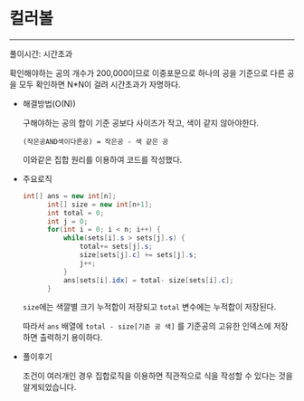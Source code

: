 # 컬러볼

---

풀이시간: 시간초과

확인해야하는 공의 개수가 200,000이므로 이중포문으로 하나의 공을 기준으로 다른 공을 모두 확인하면 N\*N이 걸려 시간초과가 자명하다.

- 해결방법(O(N))

  구해야하는 공의 합이 기준 공보다 사이즈가 작고, 색이 같지 않아야한다.

  `(작은공AND색이다른공) = 작은공 - 색 같은 공`

  이와같은 집합 원리를 이용하여 코드를 작성했다.

- 주요로직

  ```java
  int[] ans = new int[n];
  		int[] size = new int[n+1];
  		int total = 0;
  		int j = 0;
  		for(int i = 0; i < n; i++) {
  			while(sets[i].s > sets[j].s) {
  				total+= sets[j].s;
  				size[sets[j].c] += sets[j].s;
  				j++;
  			}
  			ans[sets[i].idx] = total- size[sets[i].c];
  		}
  ```

  `size`에는 색깔별 크기 누적합이 저장되고 `total` 변수에는 누적합이 저장된다.

  따라서 `ans` 배열에 `total - size[기준 공 색]` 를 기준공의 고유한 인덱스에 저장하면 출력하기 용이하다.

- 풀이후기

  조건이 여러개인 경우 집합로직을 이용하면 직관적으로 식을 작성할 수 있다는 것을 알게되었습니다.
